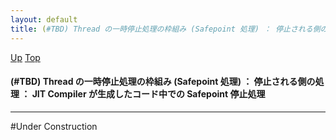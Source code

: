 ```yaml
---
layout: default
title: (#TBD) Thread の一時停止処理の枠組み (Safepoint 処理) ： 停止される側の処理 ： JIT Compiler が生成したコード中での Safepoint 停止処理
---
```

[Up](noadKcOM5n.html) [Top](../index.html)

#### (#TBD) Thread の一時停止処理の枠組み (Safepoint 処理) ： 停止される側の処理 ： JIT Compiler が生成したコード中での Safepoint 停止処理

--- 
#Under Construction






